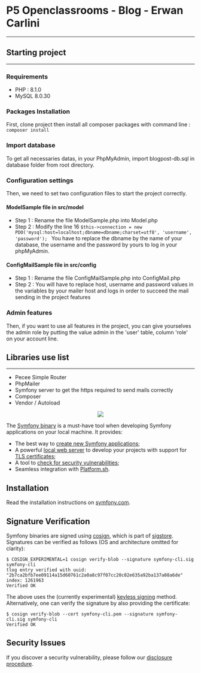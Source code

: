 # P5 Openclassrooms - Blog - Erwan Carlini

---------------

## Starting project
------

### Requirements

- PHP : 8.1.0
- MySQL 8.0.30

### Packages Installation

First, clone project then install all composer packages with command line : ``composer install``

### Import database

To get all necessaries datas, in your PhpMyAdmin, import blogpost-db.sql in database folder from root directory.

### Configuration settings

Then, we need to set two configuration files to start the project correctly.  

#### ModelSample file in src/model

* Step 1 : Rename the file ModelSample.php into Model.php  
* Step 2 : Modify the line 16 `$this->connection = new PDO('mysql:host=localhost;dbname=dbname;charset=utf8', 'username', 'password'); ` 
You have to replace the dbname by the name of your database, the username and the password by yours to log in your phpMyAdmin.  

#### ConfigMailSample file in src/config

* Step 1 : Rename the file ConfigMailSample.php into ConfigMail.php  
* Step 2 : You will have to replace host, username and password values in the variables by your mailer host and logs in order to succeed the mail sending in the project features  

### Admin features

Then, if you want to use all features in the project, you can give yourselves the admin role by putting the value admin in the 'user' table, column 'role' on your account line.  

## Libraries use list
------

* Pecee Simple Router  
* PhpMailer  
* Symfony server to get the https required to send mails correctly  
* Composer  
* Vendor / Autoload  

<p align="center"><a href="https://symfony.com" target="_blank">
    <img src="https://symfony.com/logos/symfony_black_02.svg">
</a></p>

The [Symfony binary][1] is a must-have tool when developing Symfony applications
on your local machine. It provides:

* The best way to [create new Symfony applications][2];
* A powerful [local web server][3] to develop your projects with support for [TLS certificates][4];
* A tool to [check for security vulnerabilities][5];
* Seamless integration with [Platform.sh][6].

Installation
------------

Read the installation instructions on [symfony.com][7].

Signature Verification
----------------------

Symfony binaries are signed using [cosign][8], which is part of [sigstore][9].
Signatures can be verified as follows (OS and architecture omitted for clarity):

```console
$ COSIGN_EXPERIMENTAL=1 cosign verify-blob --signature symfony-cli.sig symfony-cli
tlog entry verified with uuid: "2b7ca2bfb7ee09114a15d60761c2a0a8c97f07cc20c02e635a92ba137a08a6de" index: 1261963
Verified OK
```

The above uses the (currently experimental) [keyless signing][10] method.
Alternatively, one can verify the signature by also providing the certificate:

```console
$ cosign verify-blob --cert symfony-cli.pem --signature symfony-cli.sig symfony-cli
Verified OK
```

Security Issues
---------------

If you discover a security vulnerability, please follow our [disclosure procedure][11].

[1]: https://symfony.com/download
[2]: https://symfony.com/doc/current/setup.html#creating-symfony-applications
[3]: https://symfony.com/doc/current/setup/symfony_server.html
[4]: https://symfony.com/doc/current/setup/symfony_server.html#enabling-tls
[5]: https://symfony.com/doc/current/setup.html#security-checker
[6]: https://symfony.com/cloud
[7]: https://symfony.com/download
[8]: https://github.com/SigStore/cosign
[9]: https://www.sigstore.dev/
[10]: https://github.com/sigstore/cosign/blob/main/KEYLESS.md
[11]: https://symfony.com/security
